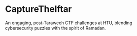 # CaptureTheIftar
An engaging, post-Taraweeh CTF challenges at HTU, blending cybersecurity puzzles with the spirit of Ramadan.
